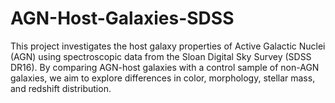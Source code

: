 # AGN-Host-Galaxies-SDSS
This project investigates the host galaxy properties of Active Galactic Nuclei (AGN) using spectroscopic data from the Sloan Digital Sky Survey (SDSS DR16). By comparing AGN-host galaxies with a control sample of non-AGN galaxies, we aim to explore differences in color, morphology, stellar mass, and redshift distribution.
